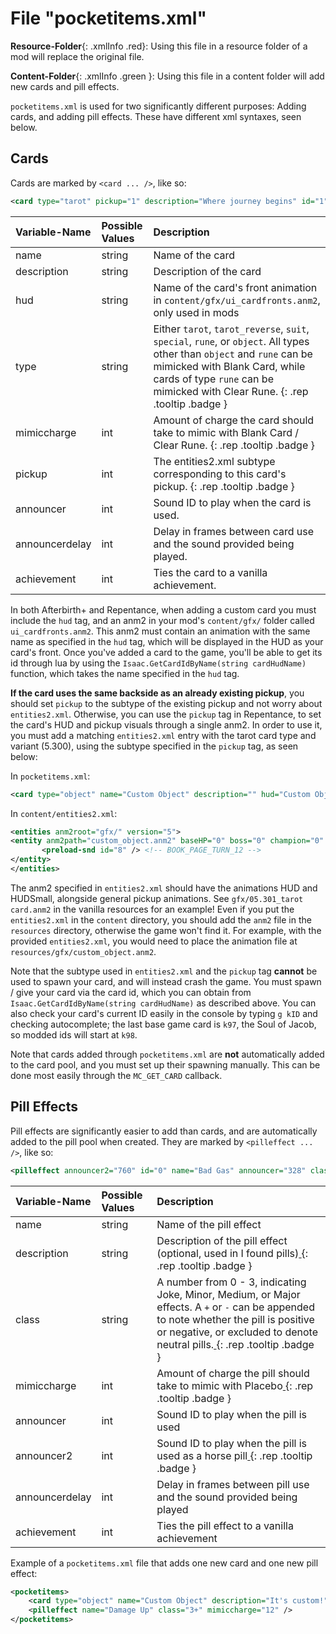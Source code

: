 # File "pocketitems.xml"

**Resource-Folder**{: .xmlInfo .red}: Using this file in a resource folder of a mod will replace the original file.

**Content-Folder**{: .xmlInfo .green }: Using this file in a content folder will add new cards and pill effects.

`pocketitems.xml` is used for two significantly different purposes: Adding cards, and adding pill effects. These have different xml syntaxes, seen below.

## Cards

Cards are marked by `<card ... />`, like so:


```xml
<card type="tarot" pickup="1" description="Where journey begins" id="1" name="0 - The Fool" announcer="375" announcerdelay="60" mimiccharge="2" />
```


| Variable-Name | Possible Values | Description |
|:--|:--|:--|
|name|string|Name of the card|
|description|string|Description of the card|
|hud|string|Name of the card's front animation in `content/gfx/ui_cardfronts.anm2`, only used in mods|
|type|string|Either `tarot`, `tarot_reverse`, `suit`, `special`, `rune`, or `object`. All types other than `object` and `rune` can be mimicked with Blank Card, while cards of type `rune` can be mimicked with Clear Rune. [ ](#){: .rep .tooltip .badge }|
|mimiccharge|int|Amount of charge the card should take to mimic with Blank Card / Clear Rune. [ ](#){: .rep .tooltip .badge }|
|pickup|int|The entities2.xml subtype corresponding to this card's pickup. [ ](#){: .rep .tooltip .badge }|
|announcer|int|Sound ID to play when the card is used.|
|announcerdelay|int|Delay in frames between card use and the sound provided being played.|
|achievement|int|Ties the card to a vanilla achievement.|

In both Afterbirth+ and Repentance, when adding a custom card you must include the `hud` tag, and an anm2 in your mod's `content/gfx/` folder called `ui_cardfronts.anm2`. This anm2 must contain an animation with the same name as specified in the `hud` tag, which will be displayed in the HUD as your card's front. Once you've added a card to the game, you'll be able to get its id through lua by using the `Isaac.GetCardIdByName(string cardHudName)` function, which takes the name specified in the `hud` tag.

**If the card uses the same backside as an already existing pickup**, you should set `pickup` to the subtype of the existing pickup and not worry about `entities2.xml`. Otherwise, you can use the `pickup` tag in Repentance, to set the card's HUD and pickup visuals through a single anm2. In order to use it, you must add a matching `entities2.xml` entry with the tarot card type and variant (5.300), using the subtype specified in the `pickup` tag, as seen below:


In `pocketitems.xml`:
```xml
<card type="object" name="Custom Object" description="" hud="Custom Object" pickup="160"/>
```


In `content/entities2.xml`:
```xml
<entities anm2root="gfx/" version="5">
<entity anm2path="custom_object.anm2" baseHP="0" boss="0" champion="0" collisionDamage="0" collisionMass="3" collisionRadius="12" friction="1" id="5" name="Custom Object" numGridCollisionPoints="24" shadowSize="16" stageHP="0" variant="300" subtype="160">
	   <preload-snd id="8" /> <!-- BOOK_PAGE_TURN_12 -->
</entity>
</entities>
```


The anm2 specified in `entities2.xml` should have the animations HUD and HUDSmall, alongside general pickup animations. See `gfx/05.301_tarot card.anm2` in the vanilla resources for an example! Even if you put the `entities2.xml` in the `content` directory, you should add the `anm2` file in the `resources` directory, otherwise the game won't find it. For example, with the provided `entities2.xml`, you would need to place the animation file at `resources/gfx/custom_object.anm2`.

Note that the subtype used in `entities2.xml` and the `pickup` tag **cannot** be used to spawn your card, and will instead crash the game. You must spawn / give your card via the card id, which you can obtain from `Isaac.GetCardIdByName(string cardHudName)` as described above. You can also check your card's current ID easily in the console by typing `g kID` and checking autocomplete; the last base game card is `k97`, the Soul of Jacob, so modded ids will start at `k98`.

Note that cards added through `pocketitems.xml` are **not** automatically added to the card pool, and you must set up their spawning manually. This can be done most easily through the `MC_GET_CARD` callback.


## Pill Effects

Pill effects are significantly easier to add than cards, and are automatically added to the pill pool when created. They are marked by `<pilleffect ... />`, like so:

```xml
<pilleffect announcer2="760" id="0" name="Bad Gas" announcer="328" class="1+" mimiccharge="1" />
```


| Variable-Name | Possible Values | Description |
|:--|:--|:--|
|name|string|Name of the pill effect|
|description|string|Description of the pill effect (optional, used in I found pills)[ ](#){: .rep .tooltip .badge }|
|class|string|A number from 0 - 3, indicating Joke, Minor, Medium, or Major effects. A `+` or `-` can be appended to note whether the pill is positive or negative, or excluded to denote neutral pills.[ ](#){: .rep .tooltip .badge }|
|mimiccharge|int|Amount of charge the pill should take to mimic with Placebo[ ](#){: .rep .tooltip .badge }|
|announcer|int|Sound ID to play when the pill is used|
|announcer2|int|Sound ID to play when the pill is used as a horse pill[ ](#){: .rep .tooltip .badge }|
|announcerdelay|int|Delay in frames between pill use and the sound provided being played|
|achievement|int|Ties the pill effect to a vanilla achievement|


Example of a `pocketitems.xml` file that adds one new card and one new pill effect:

```xml
<pocketitems>
    <card type="object" name="Custom Object" description="It's custom!" hud="Custom Object" pickup="160"/>
    <pilleffect name="Damage Up" class="3+" mimiccharge="12" />
</pocketitems>
```

